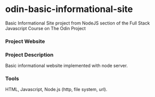 # odin-basic-informational-site
Basic Informational Site project from NodeJS section of the Full Stack Javascript Course on The Odin Project

### Project Website


### Project Description
Basic informational website implemented with node server.

### Tools
HTML, Javascript, Node.js (http, file system, url).